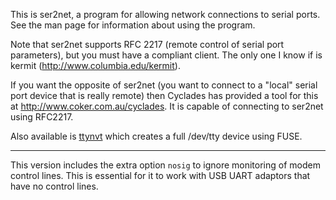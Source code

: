 This is ser2net, a program for allowing network connections to serial
ports.  See the man page for information about using the program.

Note that ser2net supports RFC 2217 (remote control of serial port
parameters), but you must have a compliant client.  The only one I
know if is kermit (http://www.columbia.edu/kermit).

If you want the opposite of ser2net (you want to connect to a "local"
serial port device that is really remote) then Cyclades has provided
a tool for this at http://www.coker.com.au/cyclades.  It is capable
of connecting to ser2net using RFC2217.

Also available is [ttynvt](https://gitlab.com/lars-thrane-as/ttynvt)
which creates a full /dev/tty device using FUSE.

----

This version includes the extra option `nosig` to ignore monitoring
of modem control lines. This is essential for it to work with 
USB UART adaptors that have no control lines.
